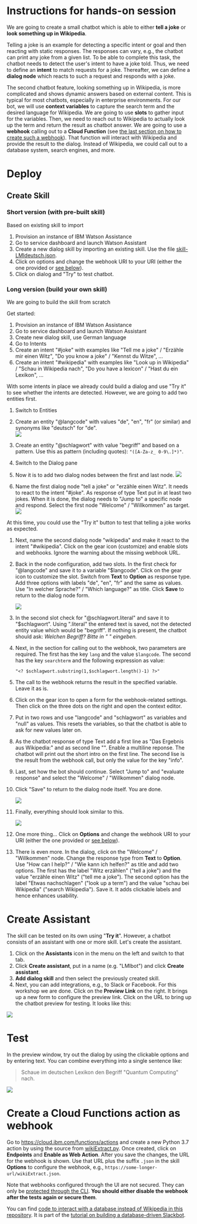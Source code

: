 # Instructions for hands-on session

We are going to create a small chatbot which is able to either **tell a joke** or **look something up in Wikipedia**. 

Telling a joke is an example for detecting a specific intent or goal and then reacting with static responses. The responses can vary, e.g., the chatbot can print any joke from a given list. To be able to complete this task, the chatbot needs to detect the user's intent to have a joke told. Thus, we need to define an **intent** to match requests for a joke. Thereafter, we can define a **dialog node** which reacts to such a request and responds with a joke.

The second chatbot feature, looking something up in Wikipedia, is more complicated and shows dynamic answers based on external content. This is typical for most chatbots, especially in enterprise environments. For our bot, we will use **context variables** to capture the search term and the desired language for Wikipedia. We are going to use **slots** to gather input for the variables. Then, we need to reach out to Wikipedia to actually look up the term and return the result as chatbot answer. We are going to use a **webhook** calling out to a **Cloud Function** (see [the last section on how to create such a webhook](#create-a-cloud-functions-action-as-webhook)). That function will interact with Wikipedia and provide the result to the dialog. Instead of Wikipedia, we could call out to a database system, search engines, and more.


# Deploy

## Create Skill

### Short version (with pre-built skill)
Based on existing skill to import
1. Provision an instance of IBM Watson Assistance
2. Go to service dashboard and launch Watson Assistant
3. Create a new dialog skill by importing an existing skill. Use the file [skill-LMIdeutsch.json](skill-LMIdeutsch.json).
4. Click on options and change the webhook URI to your URI (either the one provided or [see below](#create-a-cloud-functions-action-as-webhook)).
5. Click on dialog and "Try" to test chatbot.

### Long version (build your own skill)
We are going to build the skill from scratch

Get started:
1. Provision an instance of IBM Watson Assistance
2. Go to service dashboard and launch Watson Assistant
3. Create new dialog skill, use German language
4. Go to Intents
5. Create an intent "#joke" with examples like "Tell me a joke" / "Erzähle mir einen Witz", "Do you know a joke" / "Kennst du Witze", ...
6. Create an intent "#wikipedia" with examples like "Look up in Wikipedia" / "Schau in Wikipedia nach", "Do you have a lexicon" / "Hast du ein Lexikon", ...
   
With some intents in place we already could build a dialog and use "Try it" to see whether the intents are detected. However, we are going to add two entities first.


1. Switch to Entities
2. Create an entity "@langcode" with values "de", "en", "fr" (or similar) and synonyms like "deutsch" for "de".   
   ![](assets/WAchatbot_langcode.jpg)
3.  Create an entity "@schlagwort" with value "begriff" and based on a pattern. Use this as pattern (including quotes): `"([A-Za-z_ 0-9\.]*)"`.
4.  Switch to the Dialog pane
5.  Now it is to add two dialog nodes between the first and last node.
    ![](assets/WAchatbot_dialog.jpg)

6.  Name the first dialog node "tell a joke" or "erzähle einen Witz". It needs to react to the intent "#joke". As response of type Text put in at least two jokes. When it is done, the dialog needs to "Jump to" a specific node and respond. Select the first node "Welcome" / "Willkommen" as target.
    ![](assets/WAchatbot_dialog_joke.png)

At this time, you could use the "Try it" button to test that telling a joke works as expected.


1.  Next, name the second dialog node "wikipedia" and make it react to the intent "#wikipedia". Click on the gear icon (customize) and enable slots and webhooks. Ignore the warning about the missing webhook URL.  
2.  Back in the node configuration, add two slots. In the first check for "@langcode" and save it to a variable "$langcode". Click on the gear icon to customize the slot. Switch from **Text** to **Option** as response type. Add three options with labels "de", "en", "fr" and the same as values. Use "In welcher Sprache?" / "Which language?" as title. Click **Save** to return to the dialog node form.

    ![](assets/WAchatbot_dialog_slots.jpg)
3.  In the second slot check for "@schlagwort.literal" and save it to "$schlagwort". Using ".literal" the entered text is saved, not the detected entity value which would be "begriff". If nothing is present, the chatbot should ask: *Welchen Begriff? Bitte in " " eingeben.*   
4.  Next, in the section for calling out to the webhook, two parameters are required. The first has the key `lang` and the value `$langcode`. The second has the key `searchterm` and the following expression as value:   
    ```
    "<? $schlagwort.substring(1,$schlagwort.length()-1) ?>"
    ```
5. The call to the webhook returns the result in the specified variable. Leave it as is.   
6. Click on the gear icon to open a form for the webhook-related settings. Then click on the three dots on the right and open the context editor.
7. Put in two rows and use "langcode" and "schlagwort" as variables and "null" as values. This resets the variables, so that the chatbot is able to ask for new values later on.
8. As the chatbot response of type Text add a first line as "Das Ergebnis aus Wikipedia:" and as second line "<? $webhook_result_1.info ?>". Enable a multiline reponse. The chatbot will print out the short intro on the first line. The second lise is the result from the webhook call, but only the value for the key "info".
9. Last, set how the bot should continue. Select "Jump to" and "evaluate response" and select the "Welcome" / "Willkommen" dialog node.
10. Click "Save" to return to the dialog node itself. You are done.

    ![](assets/WAchatbot_dialog_webhook.jpg)

11. Finally, everything should look similar to this.

    ![](assets/WAchatbot_dialog_schlagwort.png)

12. One more thing... Click on **Options** and change the webhook URI to your URI (either the one provided or [see below](#create-a-cloud-functions-action-as-webhook)).
13. There is even more. In the dialog, click on the "Welcome" / "Willkommen" node. Change the response type from **Text** to **Option**. Use "How can I help?" / "Wie kann ich helfen?" as title and add two options. The first has the label "Witz erzählen" ("tell a joke") and the value "erzähle einen Witz" ("tell me a joke"). The second option has the label "Etwas nachschlagen" ("look up a term") and the value "schau bei Wikipedia" ("search Wikipedia"). Save it. It adds clickable labels and hence enhances usability.


# Create Assistant
The skill can be tested on its own using "**Try it**". However, a chatbot consists of an assistant with one or more skill. Let's create the assistant.

1. Click on the **Assistants** icon in the menu on the left and switch to that tab.
2. Click **Create assistant**, put in a name (e.g. "LMIbot") and click **Create assistant**.
3. **Add dialog skill** and then select the previously created skill.
4. Next, you can add integrations, e.g., to Slack or Facebook. For this workshop we are done. Click on the **Preview Link** on the right. It brings up a new form to configure the preview link. Click on the URL to bring up the chatbot preview for testing. It looks like this:

![](assets/WAchatbot_preview.jpg)

# Test
In the preview window, try out the dialog by using the clickable options and by entering text. You can combine everything into a single sentence like:

> Schaue im deutschen Lexikon den Begriff "Quantum Computing" nach.

![](assets/WAchatbot_dialog_test.jpg)


# Create a Cloud Functions action as webhook
Go to https://cloud.ibm.com/functions/actions and create a new Python 3.7 action by using the source from [wikiExtract.py](functions/wikiExtract.py). Once created, click on **Endpoints** and **Enable as Web Action**. After you save the changes, the URL for the webhook is shown. Use that URL plus the suffix `.json` in the skill **Options** to configure the webhook, e.g.,
`https://some-longer-url/wikiExtract.json`.

Note that webhooks configured through the UI are not secured. They can only be [protected through the CLI](https://cloud.ibm.com/docs/openwhisk?topic=cloud-functions-actions_web#actions_web_secure). **You should either disable the webhook after the tests again or secure them**.

You can find [code to interact with a database instead of Wikipedia in this repository](https://github.com/IBM-Cloud/slack-chatbot-database-watson). It is part of the [tutorial on building a database-driven Slackbot](https://cloud.ibm.com/docs/tutorials?topic=solution-tutorials-slack-chatbot-database-watson).